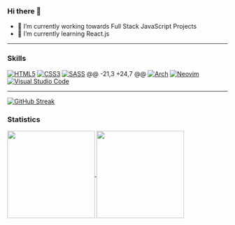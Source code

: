 ### Hi there 👋

-  🔭 I’m currently working towards Full Stack JavaScript Projects
- 🌱 I’m currently learning React.js

---

### Skills

[![HTML5](https://img.shields.io/badge/html5-%23E34F26.svg?style=for-the-badge&logo=html5&logoColor=white)](https://html.spec.whatwg.org/multipage/)
[![CSS3](https://img.shields.io/badge/css3-%231572B6.svg?style=for-the-badge&logo=css3&logoColor=white)](https://www.w3.org/Style/CSS/)
[![SASS](https://img.shields.io/badge/SASS-hotpink.svg?style=for-the-badge&logo=SASS&logoColor=white)](https://sass-lang.com/)
@@ -21,3 +24,7 @@
[![Arch](https://img.shields.io/badge/Arch%20Linux-1793D1?logo=arch-linux&logoColor=fff&style=for-the-badge)](https://archlinux.org/)
[![Neovim](https://img.shields.io/badge/NeoVim-%2357A143.svg?&style=for-the-badge&logo=neovim&logoColor=white)](https://neovim.io/)
[![Visual Studio Code](https://img.shields.io/badge/Visual%20Studio%20Code-0078d7.svg?style=for-the-badge&logo=visual-studio-code&logoColor=white)](https://code.visualstudio.com/)

---

[![GitHub Streak](https://github-readme-streak-stats.herokuapp.com/?user=Gaurish17sharma&theme=catppuccin-macchiato)](https://git.io/streak-stats)
### Statistics

<a href="https://git.io/streak-stats">
    <img height=200 align="center" src="https://github-readme-streak-stats.herokuapp.com/?user=Gaurish17sharma&theme=tokyonight" />
</a>
<a href="https://github.com/anuraghazra/convoychat">
    <img height=200 align="center" src="https://github-readme-stats.vercel.app/api/top-langs?username=Gaurish17sharma&layout=donut&theme=tokyonight" />
</a>


